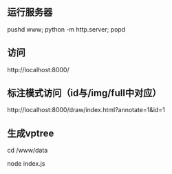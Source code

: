 
## 运行服务器

pushd www; python -m http.server; popd

## 访问
http://localhost:8000/

## 标注模式访问（id与/img/full中对应）
http://localhost:8000/draw/index.html?annotate=1&id=1

## 生成vptree
cd /www/data

node index.js

